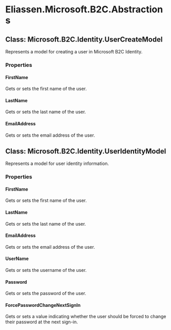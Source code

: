 ﻿# Eliassen.Microsoft.B2C.Abstractions


## Class: Microsoft.B2C.Identity.UserCreateModel
Represents a model for creating a user in Microsoft B2C Identity.
### Properties

#### FirstName
Gets or sets the first name of the user.
#### LastName
Gets or sets the last name of the user.
#### EmailAddress
Gets or sets the email address of the user.

## Class: Microsoft.B2C.Identity.UserIdentityModel
Represents a model for user identity information.
### Properties

#### FirstName
Gets or sets the first name of the user.
#### LastName
Gets or sets the last name of the user.
#### EmailAddress
Gets or sets the email address of the user.
#### UserName
Gets or sets the username of the user.
#### Password
Gets or sets the password of the user.
#### ForcePasswordChangeNextSignIn
Gets or sets a value indicating whether the user should be forced to change their password at the next sign-in.